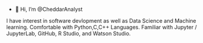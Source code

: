 - 👋 Hi, I’m @CheddarAnalyst

I have interest in software devlopment as well as Data Science and Machine learning.
Comfortable with Python,C,C++ Languages.
Familiar with Jupyter / JupyterLab, GitHub, R Studio, and Watson Studio.

<!---
CheddarAnalyst/CheddarAnalyst is a ✨ special ✨ repository because its `README.md` (this file) appears on your GitHub profile.
You can click the Preview link to take a look at your changes.
--->
